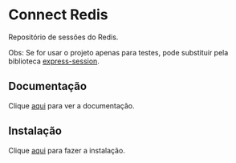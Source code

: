 # Connect Redis

Repositório de sessões do Redis.

Obs: Se for usar o projeto apenas para testes, pode substituir pela biblioteca [express-session](express-session.md).

## Documentação

Clique [aqui](https://github.com/tj/connect-redis) para ver a documentação.

## Instalação

Clique [aqui](https://www.npmjs.com/package/connect-redis) para fazer a instalação.
